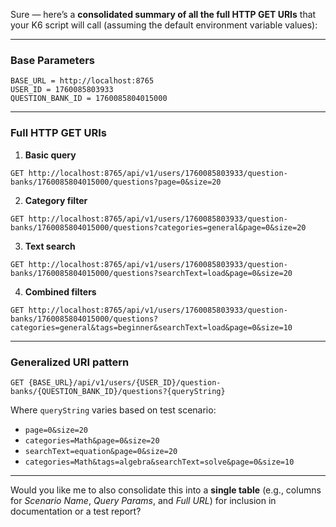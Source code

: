 Sure — here’s a **consolidated summary of all the full HTTP GET URIs** that your K6 script will call (assuming the default environment variable values):

---

### **Base Parameters**

```
BASE_URL = http://localhost:8765
USER_ID = 1760085803933
QUESTION_BANK_ID = 1760085804015000
```

---

### **Full HTTP GET URIs**

1. **Basic query**

```
GET http://localhost:8765/api/v1/users/1760085803933/question-banks/1760085804015000/questions?page=0&size=20
```

2. **Category filter**

```
GET http://localhost:8765/api/v1/users/1760085803933/question-banks/1760085804015000/questions?categories=general&page=0&size=20
```

3. **Text search**

```
GET http://localhost:8765/api/v1/users/1760085803933/question-banks/1760085804015000/questions?searchText=load&page=0&size=20
```

4. **Combined filters**

```
GET http://localhost:8765/api/v1/users/1760085803933/question-banks/1760085804015000/questions?categories=general&tags=beginner&searchText=load&page=0&size=10
```

---

### **Generalized URI pattern**

```
GET {BASE_URL}/api/v1/users/{USER_ID}/question-banks/{QUESTION_BANK_ID}/questions?{queryString}
```

Where `queryString` varies based on test scenario:

* `page=0&size=20`
* `categories=Math&page=0&size=20`
* `searchText=equation&page=0&size=20`
* `categories=Math&tags=algebra&searchText=solve&page=0&size=10`

---

Would you like me to also consolidate this into a **single table** (e.g., columns for *Scenario Name*, *Query Params*, and *Full URL*) for inclusion in documentation or a test report?
